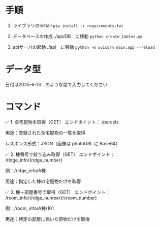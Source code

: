 # 手順

1. ライブラリのinstall
`pip install -r requirements.txt`

2. データベースの作成
./api/DB　に移動
`python create_tables.py`

3. apiサーバの起動
./api　に移動
`python -m uvicorn main:app --reload`

# データ型
日付は2025-6-13　のような型で入力してください


# コマンド
✅ 1. 全宅配物を取得（GET）
エンドポイント： /parcels

用途：登録された全宅配物の一覧を取得

レスポンス形式：JSON（画像は photoURL に Base64）

✅ 2. 棟番号で絞り込み取得（GET）
エンドポイント： /ridge_info/{ridge_number}

例：/ridge_info/A棟

用途：指定した棟の宅配物だけを取得

✅ 3. 棟＋部屋番号で取得（GET）
エンドポイント： /room_info/{ridge_number}/{room_number}

例：/room_info/A棟/101

用途：特定の部屋に届いた荷物だけを取得


